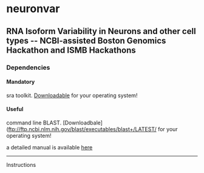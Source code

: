 # neuronvar
## RNA Isoform Variability in Neurons and other cell types -- NCBI-assisted Boston Genomics Hackathon and ISMB Hackathons

### Dependencies

#### Mandatory

sra toolkit.  [Downloadable]( http://www.ncbi.nlm.nih.gov/Traces/sra/?view=software) for your operating system!

#### Useful

command line BLAST.  [Downloadbale](ftp://ftp.ncbi.nlm.nih.gov/blast/executables/blast+/LATEST/ for your operating system!

a detailed manual is available [here](http://www.ncbi.nlm.nih.gov/books/NBK279690/)

---

Instructions

